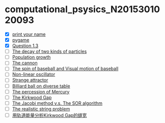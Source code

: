 # computational_psysics_N2015301020093
- [x] [print your name](https://www.zybuluo.com/mdeditor#884609)<br>
- [x] [pygame](https://www.zybuluo.com/mdeditor#895429)<br>
- [x] [Question 1.3](https://www.zybuluo.com/mdeditor#901756)<br>
- [ ] [The decay of two kinds of particles](https://www.zybuluo.com/mdeditor#884614)<br>
- [ ] [Population growth](https://www.zybuluo.com/mdeditor#884649)<br>
- [ ] [The cannon](https://www.zybuluo.com/mdeditor#884651)<br>
- [ ] [The spin of baseball and Visual motion of baseball](https://www.zybuluo.com/mdeditor#884655)<br>
- [ ] [Non-linear oscillator](https://www.zybuluo.com/mdeditor#884657)<br>
- [ ] [Strange attractor](https://www.zybuluo.com/mdeditor#884658)<br>
- [ ] [Billiard ball on diverse table](https://www.zybuluo.com/mdeditor#884659)<br>
- [ ] [The percession of Mercury](https://www.zybuluo.com/mdeditor#884661)<br>
- [ ] [The Kirkwood Gap](https://www.zybuluo.com/mdeditor#884663)<br>
- [ ] [The Jacobi method v.s. The SOR algorithm](https://www.zybuluo.com/mdeditor#884665)<br>
- [ ] [The realistic string problem](https://www.zybuluo.com/mdeditor#884667)<br>
- [ ] [用轨道能量分析Kirkwood Gap的缝宽](https://www.zybuluo.com/mdeditor#884668 )
